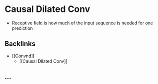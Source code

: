 # Causal Dilated Conv
- Receptive field is how much of the input sequence is needed for one prediction



## Backlinks
* [[Convnd]]
	* [[Causal Dilated Conv]]

## ...